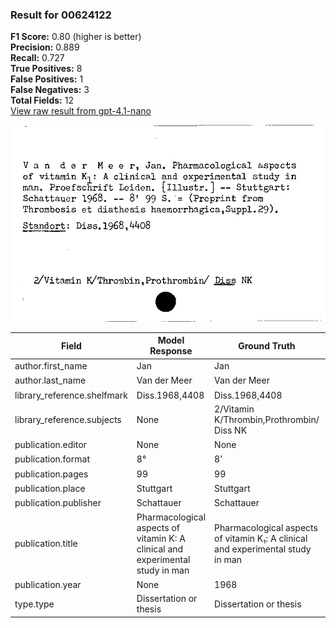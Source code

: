 ### Result for 00624122
**F1 Score:** 0.80 (higher is better)<br>**Precision:** 0.889<br>**Recall:** 0.727<br>**True Positives:** 8<br>**False Positives:** 1<br>**False Negatives:** 3<br>**Total Fields:** 12<br>[View raw result from gpt-4.1-nano](https://github.com/RISE-UNIBAS/humanities_data_benchmark/blob/main/results/2025-10-02/T0162/request_T0162_00624122.json)

<img src="https://github.com/RISE-UNIBAS/humanities_data_benchmark/blob/main/benchmarks/zettelkatalog/images/00624122.jpg?raw=true" alt="00624122" width="600px">

| Field | Model Response | Ground Truth | Fuzzy Score | Match |
|-------|----------------|--------------|-------------|-------|
| author.first_name | Jan | Jan | 1.000 | ✅ |
| author.last_name | Van der Meer | Van der Meer | 1.000 | ✅ |
| library_reference.shelfmark | Diss.1968,4408 | Diss.1968,4408 | 1.000 | ✅ |
| library_reference.subjects | None | 2/Vitamin K/Thrombin,Prothrombin/ Diss NK | 0.000 | ❌ |
| publication.editor | None | None | 1.000 | ✅ |
| publication.format | 8° | 8' | 0.500 | ❌ |
| publication.pages | 99 | 99 | 1.000 | ✅ |
| publication.place | Stuttgart | Stuttgart | 1.000 | ✅ |
| publication.publisher | Schattauer | Schattauer | 1.000 | ✅ |
| publication.title | Pharmacological aspects of vitamin K: A clinical and experimental study in man | Pharmacological aspects of vitamin K₁: A clinical and experimental study in man | 0.994 | ✅ |
| publication.year | None | 1968 | 0.000 | ❌ |
| type.type | Dissertation or thesis | Dissertation or thesis | 1.000 | ✅ |
